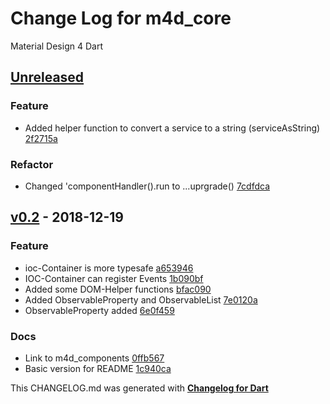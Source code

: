 # Change Log for m4d_core
Material Design 4 Dart

## [Unreleased](http://github.com/mikemitterer/m4d_core/compare/v0.2...HEAD)

### Feature
* Added helper function to convert a service to a string (serviceAsString) [2f2715a](https://github.com/mikemitterer/m4d_core/commit/2f2715afc7d684fca7b208b365a0785314496af8)

### Refactor
* Changed 'componentHandler().run to ...uprgrade() [7cdfdca](https://github.com/mikemitterer/m4d_core/commit/7cdfdca574bac1e142ca1ae4429d69fa98b74789)

## [v0.2](http://github.com/mikemitterer/m4d_core/compare/v0.1...v0.2) - 2018-12-19

### Feature
* ioc-Container is more typesafe [a653946](https://github.com/mikemitterer/m4d_core/commit/a653946edd8df74340f47fc5a5ba925d666f8347)
* IOC-Container can register Events [1b090bf](https://github.com/mikemitterer/m4d_core/commit/1b090bf46bf60ac351ea5d2cbd5612cce11b9a6d)
* Added some DOM-Helper functions [bfac090](https://github.com/mikemitterer/m4d_core/commit/bfac09091374eed4a6b13f78e885c6c348b9bcd0)
* Added ObservableProperty and ObservableList [7e0120a](https://github.com/mikemitterer/m4d_core/commit/7e0120ac086b20f9560c52f8843ba4cbc96517e4)
* ObservableProperty added [6e0f459](https://github.com/mikemitterer/m4d_core/commit/6e0f4597f47f78ad19a6a1e38f306cb721950e25)

### Docs
* Link to m4d_components [0ffb567](https://github.com/mikemitterer/m4d_core/commit/0ffb567503a318043ef730463e99fb270543e7dd)
* Basic version for README [1c940ca](https://github.com/mikemitterer/m4d_core/commit/1c940caba5a1f5fe151bb960209daf4184955e87)


This CHANGELOG.md was generated with [**Changelog for Dart**](https://pub.dartlang.org/packages/changelog)
